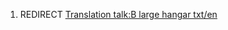 1.  REDIRECT [Translation talk:B large hangar
    txt/en](Translation_talk:B_large_hangar_txt/en "wikilink")